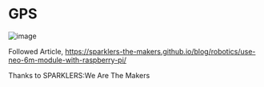 # GPS
![image](https://user-images.githubusercontent.com/43271820/158843654-cb8dcd44-d9b0-4e97-a525-cbf928001a34.png)

Followed Article,
https://sparklers-the-makers.github.io/blog/robotics/use-neo-6m-module-with-raspberry-pi/

Thanks to SPARKLERS:We Are The Makers
